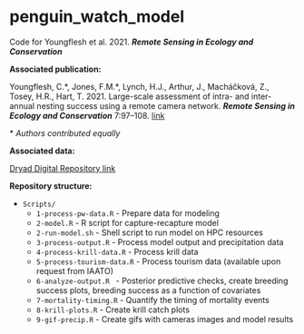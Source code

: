 # penguin_watch_model

Code for Youngflesh et al. 2021. __*Remote Sensing in Ecology and Conservation*__

**Associated publication:**

Youngflesh, C.\*, Jones, F.M.\*, Lynch, H.J., Arthur, J., Macháčková, Z., Tosey, H.R., Hart, T. 2021. Large-scale assessment of intra- and inter-annual nesting success using a remote camera network. __*Remote Sensing in Ecology and Conservation*__ 7:97–108. [link](https://zslpublications.onlinelibrary.wiley.com/doi/full/10.1002/rse2.171)

\* _Authors contributed equally_


**Associated data:**

[Dryad Digital Repository link](https://doi.org/10.5068/D1MX0Z)


**Repository structure:**

* `Scripts/`
  * `1-process-pw-data.R` - Prepare data for modeling
  * `2-model.R` - R script for capture-recapture model
  * `2-run-model.sh` - Shell script to run model on HPC resources
  * `3-process-output.R` - Process model output and precipitation data
  * `4-process-krill-data.R` - Process krill data
  * `5-process-tourism-data.R` - Process tourism data (available upon request from IAATO)
  * `6-analyze-output.R ` - Posterior predictive checks, create breeding success plots, breeding success as a function of covariates
  * `7-mortality-timing.R` - Quantify the timing of mortality events
  * `8-krill-plots.R` - Create krill catch plots
  * `9-gif-precip.R` - Create gifs with cameras images and model results
